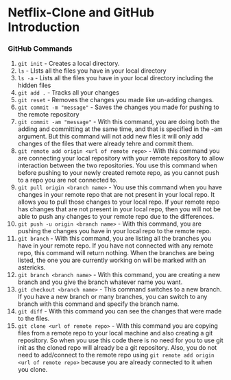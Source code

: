 # Netflix-Clone and GitHub Introduction

### **GitHub Commands**
1. ```git init``` - Creates a local directory.
2. ```ls``` - LIsts all the files you have in your local directory
4. ```ls -a``` - Lists all the files you have in your local directory including the hidden files
5. ```git add .``` - Tracks all your changes
6. ```git reset``` - Removes the changes you made like un-adding changes.
7. ```git commit -m "message"``` - Saves the changes you made for pushing to the remote repository
8. ```git commit -am "message"``` - With this command, you are doing both the adding and committing at the same time, and that is specified in the -am argument. But this command will not add new files it will only add changes of the files that were already tehre and commit them.
9. ```git remote add origin <url of remote repo>``` - With this command you are connecting your local repository with your remote repository to allow interaction between the two repositories. You use this command when before pushing to your newly created remote repo, as you cannot push to a repo you are not connected to.
10. ```git pull origin <branch name>``` - You use this command when you have changes in your remote repo that are not present in your local repo. It allows you to pull those changes to your local repo. If your remote repo has changes that are not present in your local repo, then you will not be able to push any changes to your remote repo due to the differences.
11. ```git push -u origin <branch name>``` - With this command, you are pushing the changes you have in your local repo to the remote repo.
12. ```git branch``` - With this command, you are listing all the branches you have in your remote repo. If you have not connected with any remote repo, this command will return nothing. When the branches are being listed, the one you are currently working on will be marked with an astericks.
13. ```git branch <branch name>``` - With this command, you are creating a new branch and you give the branch whatever name you want.
14. ```git checkout <branch name>``` - This command switches to a new branch. If you have a new branch or many branches, you can switch to any branch with this command and specify the branch name.
15. ```git diff``` - With this command you can see the changes that were made to the files.
16. ```git clone <url of remote repo>``` - With this command you are copying files from a remote repo to your local machine and also creating a git repository. So when you use this code there is no need for you to use git init as the cloned repo will already be a git repository. Also, you do not need to add/connect to the remote repo using ```git remote add origin <url of remote repo>``` because you are already connected to it when you clone.
    

